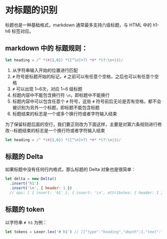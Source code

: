 # 对标题的识别

标题也是一种基础格式，markdown 通常最多支持六级标题，与 HTML 中的 h1-h6 标签对应。

## markdown 中的 标题规则：

```javascript
let heading = /^ *(#{1,6}) *([^\n]+?) *#* *(?:\n+|$)/
```

1. 从字符串输入开始的位置进行匹配
2. `#` 符号是标题开始的标记，`#` 之前可以有任意个空格，之后也可以有任意个空格
3. `#` 可以出现 1~6次，对应 1~6 级标题
4. 标题内容中不能包含换行符 `\n`，即标题中不能换行
5. 标题内容中可以包含任意个 `#` 符号，这些 `#` 符号前后无论是否有空格，都不会被识别为另外一个标题，即标题不能包含标题
6. 标题结束的标志是一个或多个换行符或者字符输入结束

为了保留标题后面的空行，我们要正则改为下面这样，主要是对第六条规则进行修改--标题结束的标志是一个换行符或者字符输入结束

```javascript
let heading = /^ *(#{1,6}) *([^\n]+?) *#* *(?:\n|$)/
```

## 标题的 Delta

如果标题中没有任何行内格式，那么标题的 Delta 对象也是很简单：

```javascript
let delta = new Delta()
  .insert('h1')
  .insert('\n', { header: 1 }) 
  // ops: [ { insert: 'h1' }, { insert: '\n', attributes: { header: 1 } ] }
```

## 标题的 token

以字符串 `# h1` 为例：

```javascript
let tokens = Lexer.lex('# h1') // [{"type":"heading","depth":1,"text":"h1"}]
```
